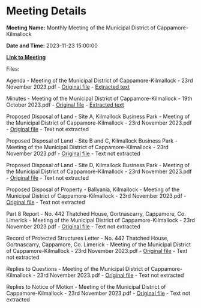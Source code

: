 # Meeting Details

**Meeting Name:** Monthly Meeting of the Municipal District of Cappamore-Kilmallock

**Date and Time:** 2023-11-23 15:00:00

**[Link to Meeting](https://www.limerick.ie/council/whats-on/monthly-meeting-of-the-municipal-district-of-cappamore-kilmallock-8)**

Files: 

Agenda - Meeting of the Municipal District of Cappamore-Kilmallock - 23rd November 2023.pdf - [Original file](https://www.limerick.ie/sites/default/files/media/documents/2023-11/01-Agenda-Meeting-of-the-Municipal-District-of-Cappamore-Kilmallock-23rd-November-2023.pdf) - [Extracted text](./Agenda%20-%20Meeting%20of%20the%20Municipal%20District%20of%20Cappamore-Kilmallock%20-%2023rd%20November%202023.md)

Minutes - Meeting of the Municipal District of Cappamore-Kilmallock - 19th October 2023.pdf - [Original file](https://www.limerick.ie/sites/default/files/media/documents/2023-11/02-Minutes-Meeting-of-the-Municipal-District-of-Cappamore-Kilmallock-19th-October-2023.pdf) - [Extracted text](./Minutes%20-%20Meeting%20of%20the%20Municipal%20District%20of%20Cappamore-Kilmallock%20-%2019th%20October%202023.md)

Proposed Disposal of Land - Site A, Kilmallock Business Park - Meeting of the Municipal District of Cappamore-Kilmallock - 23rd November 2023.pdf - [Original file](https://www.limerick.ie/sites/default/files/media/documents/2023-11/03-Proposed-Disposal-of-Land-Site-A-Kilmallock-Business-Park-Meeting-of-the-Municipal-District-of-Cappamore-Kilmallock-23rd-November-2023.pdf) - Text not extracted

Proposed Disposal of Land - Site B and C, Kilmallock Business Park - Meeting of the Municipal District of Cappamore-Kilmallock - 23rd November 2023.pdf - [Original file](https://www.limerick.ie/sites/default/files/media/documents/2023-11/04-Proposed-Disposal-of-Land-Site-B-and-C-Kilmallock-Business-Park-Meeting-of-the-Municipal-District-of-Cappamore-Kilmallock-23rd-November-2023.pdf) - Text not extracted

Proposed Disposal of Land - Site D, Kilmallock Business Park - Meeting of the Municipal District of Cappamore-Kilmallock - 23rd November 2023.pdf - [Original file](https://www.limerick.ie/sites/default/files/media/documents/2023-11/05-Proposed-Disposal-of-Land-Site-D-Kilmallock-Business-Park-Meeting-of-the-Municipal-District-of-Cappamore-Kilmallock-23rd-November-2023.pdf) - Text not extracted

Proposed Disposal of Property - Ballyania, Kilmallock - Meeting of the Municipal District of Cappamore-Kilmallock - 23rd November 2023.pdf - [Original file](https://www.limerick.ie/sites/default/files/media/documents/2023-11/06-Proposed-Disposal-of-Property-Ballyania-Kilmallock-Meeting-of-the-Municipal-District-of-Cappamore-Kilmallock-23rd-November-2023.pdf) - Text not extracted

Part 8 Report - No. 442 Thatched House, Gortnascarry, Cappamore, Co. Limerick - Meeting of the Municipal District of Cappamore-Kilmallock - 23rd November 2023.pdf - [Original file](https://www.limerick.ie/sites/default/files/media/documents/2023-11/06-Part-8-No-442-Thatched-House-Gortnascarry-Cappamore-Limerick-Meeting-of-the-Municipal-District-of-Cappamore-Kilmallock-23rd-November-2023.pdf) - Text not extracted

Record of Protected Structures Letter - No. 442 Thatched House, Gortnascarry, Cappamore, Co. Limerick - Meeting of the Municipal District of Cappamore-Kilmallock - 23rd November 2023.pdf - [Original file](https://www.limerick.ie/sites/default/files/media/documents/2023-11/07-Record-of-Protected-Structures-Letter-442-Thatched-House-Gortnascarry-Cappamore-Limerick-Meeting-of-the-Municipal-District-of-Cappamore-Kilmallock.pdf) - Text not extracted

Replies to Questions - Meeting of the Municipal District of Cappamore-Kilmallock - 23rd November 2023.pdf - [Original file](https://www.limerick.ie/sites/default/files/media/documents/2023-11/Replies-to-Questions-Meeting-of-the-Municipal-District-of-Cappamore-Kilmallock-23rd-November-2023.pdf) - Text not extracted

Replies to Notice of Motion - Meeting of the Municipal District of Cappamore-Kilmallock - 23rd November 2023.pdf - [Original file](https://www.limerick.ie/sites/default/files/media/documents/2023-11/Replies-to-Notice-of-Motion-Meeting-of-the-Municipal-District-of-Cappamore-Kilmallock-23rd-November-2023.pdf) - Text not extracted


